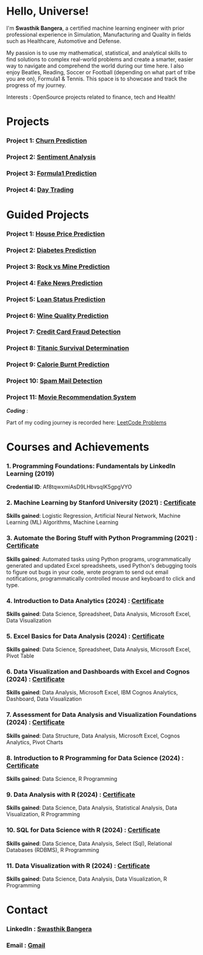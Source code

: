 # Hello, Universe!

I'm <b>Swasthik Bangera</b>, a certified machine learning engineer with prior professional experience in Simulation, Manufacturing and Quality in fields such as Healthcare, Automotive and Defense.

My passion is to use my mathematical, statistical, and analytical skills to find solutions to complex real-world problems and create a smarter, easier way to navigate and comprehend the world during our time here. I also enjoy Beatles, Reading, Soccer or Football (depending on what part of tribe you are on), Formula1 & Tennis. 
This space is to showcase and track the progress of my journey.

Interests : OpenSource projects related to finance, tech and Health!

# Projects

### Project 1: [Churn Prediction](https://github.com/SwasthikBangera/ChurnPrediction)
### Project 2: [Sentiment Analysis](https://github.com/SwasthikBangera/SentimentAnalysis)
### Project 3: [Formula1 Prediction](https://github.com/SwasthikBangera/Formula1_Prediction)
### Project 4: [Day Trading](https://github.com/SwasthikBangera/day_trading)

# Guided Projects

### Project 1: [House Price Prediction](https://github.com/SwasthikBangera/HousingPrice)
### Project 2: [Diabetes Prediction](https://github.com/SwasthikBangera/DiabetesDetection)
### Project 3: [Rock vs Mine Prediction](https://github.com/SwasthikBangera/MinePrediction)
### Project 4: [Fake News Prediction](https://github.com/SwasthikBangera/FakeNewsPrediction)
### Project 5: [Loan Status Prediction](https://github.com/SwasthikBangera/LoanStatusPrediction)
### Project 6: [Wine Quality Prediction](https://github.com/SwasthikBangera/WineQualityPrediciton)
### Project 7: [Credit Card Fraud Detection](https://github.com/SwasthikBangera/CreditCardFraud)
### Project 8: [Titanic Survival Determination](https://github.com/SwasthikBangera/TitanicSurvival)
### Project 9: [Calorie Burnt Prediction](https://github.com/SwasthikBangera/Calories_Burnt_Prediction)
### Project 10: [Spam Mail Detection](https://github.com/SwasthikBangera/Spam_Mail_Detection)
### Project 11: [Movie Recommendation System](https://github.com/SwasthikBangera/Movie_Recommendation_System)


<i><b>Coding</b></i> :

Part of my coding journey is recorded here: [LeetCode Problems](https://github.com/SwasthikBangera/LeetCode_Problems)

# Courses and Achievements

### 1. Programming Foundations: Fundamentals by LinkedIn Learning (2019)
<b>Credential ID</b>: Af8tqwxmiAsD9LHbvsqIK5gpgVYO

### 2. Machine Learning by Stanford University (2021) : [Certificate](https://coursera.org/share/0165428301c87064204831a9ce3e342b)
<b>Skills gained</b>: Logistic Regression, Artificial Neural Network, Machine Learning (ML) Algorithms, Machine Learning

### 3. Automate the Boring Stuff with Python Programming (2021) : [Certificate](https://www.udemy.com/certificate/UC-09f94a93-9c63-4dc5-8351-fb84ae68ca26/)
<b>Skills gained</b>: Automated tasks using Python programs, urogrammatically generated and updated Excel spreadsheets, used Python's debugging tools to figure out bugs in your code, wrote program to send out email notifications, programmatically controlled mouse and keyboard to click and type.

### 4. Introduction to Data Analytics (2024) : [Certificate](https://coursera.org/share/b19056b971bd7fe1295e4ce3912bf1e0)
<b>Skills gained</b>: Data Science, Spreadsheet, Data Analysis, Microsoft Excel, Data Visualization

### 5. Excel Basics for Data Analysis (2024) : [Certificate](https://coursera.org/share/a2686f4b7243e0f2c7ecbffd0ed8f2de)
<b>Skills gained</b>: Data Science, Spreadsheet, Data Analysis, Microsoft Excel, Pivot Table

### 6. Data Visualization and Dashboards with Excel and Cognos (2024) : [Certificate](https://coursera.org/share/14a797880f91c5d3b8b3841fc4d768f8)
<b>Skills gained</b>: Data Analysis, Microsoft Excel, IBM Cognos Analytics, Dashboard, Data Visualization

### 7. Assessment for Data Analysis and Visualization Foundations (2024) : [Certificate](https://coursera.org/share/f5b3d4c74d8602f94391e9fd72e819a1)
<b>Skills gained</b>: Data Structure, Data Analysis, Microsoft Excel, Cognos Analytics, Pivot Charts

### 8. Introduction to R Programming for Data Science (2024) : [Certificate](https://coursera.org/share/2a4f84f1d3632e19e94fa491b0d979cd)
<b>Skills gained</b>: Data Science, R Programming

### 9. Data Analysis with R (2024) : [Certificate](https://coursera.org/share/242108e19d458f25d597e7cb38aba651)
<b>Skills gained</b>: Data Science, Data Analysis, Statistical Analysis, Data Visualization, R Programming

### 10. SQL for Data Science with R (2024) : [Certificate](https://coursera.org/share/29d7a81b11c55c72591e747a223415b5)
<b>Skills gained</b>: Data Science, Data Analysis, Select (Sql), Relational Databases (RDBMS), R Programming

### 11. Data Visualization with R (2024) : [Certificate](https://coursera.org/share/28789372a13b5602fa71ba4ddc9f460a)
<b>Skills gained</b>: Data Science, Data Analysis, Data Visualization, R Programming

# Contact 

### LinkedIn : [Swasthik Bangera](https://www.linkedin.com/in/swasthik/)
### Email : [Gmail](mailto:swasthik.bangera@gmail.com)


